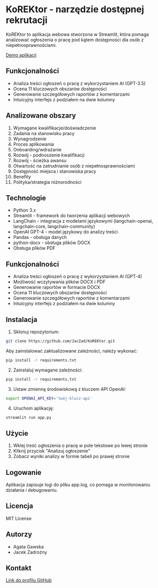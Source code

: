 # KoREKtor - narzędzie dostępnej rekrutacji

KoREKtor to aplikacja webowa stworzona w Streamlit, która pomaga analizować ogłoszenia o pracę pod kątem dostępności dla osób z niepełnosprawnościami.

[Demo aplikacji](https://korektor-kjscjtlchx289a2bpkywdd.streamlit.app/)

## Funkcjonalności

- Analiza treści ogłoszeń o pracę z wykorzystaniem AI (GPT-3.5)
- Ocena 11 kluczowych obszarów dostępności
- Generowanie szczegółowych raportów z komentarzami
- Intuicyjny interfejs z podziałem na dwie kolumny

## Analizowane obszary

1. Wymagane kwalifikacje/doświadczenie
2. Zadania na stanowisku pracy 
3. Wynagrodzenie
4. Proces aplikowania
5. Onboarding/wdrażanie
6. Rozwój - podnoszenie kwalifikacji
7. Rozwój - ścieżka awansu
8. Otwartość na zatrudnianie osób z niepełnosprawnościami
9. Dostępność miejsca i stanowiska pracy
10. Benefity
11. Polityka/strategia różnorodności

## Technologie

- Python 3.x
- Streamlit - framework do tworzenia aplikacji webowych
- LangChain - integracja z modelami językowymi (langchain-openai, langchain-core, langchain-community)
- OpenAI GPT-4 - model językowy do analizy treści
- Pandas - obsługa danych
- python-docx - obsługa plików DOCX
- Obsługa plików PDF

## Funkcjonalności

- Analiza treści ogłoszeń o pracę z wykorzystaniem AI (GPT-4)
- Możliwość wczytywania plików DOCX i PDF
- Generowanie raportów w formacie DOCX
- Ocena 11 kluczowych obszarów dostępności
- Generowanie szczegółowych raportów z komentarzami
- Intuicyjny interfejs z podziałem na dwie kolumny

## Instalacja

1. Sklonuj repozytorium:
```bash
git clone https://github.com/JacZad/KoREKtor.git
```

Aby zainstalować zaktualizowane zależności, należy wykonać:

```bash
pip install -r requirements.txt
```
2. Zainstaluj wymagane zależności:
```bash
pip install -r requirements.txt
```

3. Ustaw zmienną środowiskową z kluczem API OpenAI:
```bash
export OPENAI_API_KEY='twój-klucz-api'
```

4. Uruchom aplikację:
```bash
streamlit run app.py
```

## Użycie

1. Wklej treść ogłoszenia o pracę w pole tekstowe po lewej stronie
2. Kliknij przycisk "Analizuj ogłoszenie"
3. Zobacz wyniki analizy w formie tabeli po prawej stronie

## Logowanie

Aplikacja zapisuje logi do pliku app.log, co pomaga w monitorowaniu działania i debugowaniu.

## Licencja

MIT License

## Autorzy

- Agata Gawska
- Jacek Zadrożny

## Kontakt

[Link do profilu GitHub](https://github.com/JacZad)